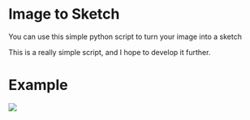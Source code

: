 # Image to Sketch

You can use this simple python script to turn your image into a sketch

This is a really simple script, and I hope to develop it further.

<h1> Example </h1>
<img src="![Screenshot (140)](https://user-images.githubusercontent.com/110117965/211274551-105ed003-3758-4ea5-bedf-d180f4b900d9.png)")
![Screenshot (139)](https://user-images.githubusercontent.com/110117965/211274591-0a0f5ad1-0f2b-4d5b-92f6-bed6d41a68e5.png)
![Screenshot (143)](https://user-images.githubusercontent.com/110117965/211274605-359f347e-5214-41a0-b3ac-09ca8a930eb7.png)
![Screenshot (145)](https://user-images.githubusercontent.com/110117965/211274618-3e113bbc-f215-4e93-834e-d2c7c548fb96.png)
